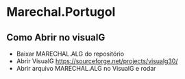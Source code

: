 # Marechal.Portugol
## Como Abrir no visualG
- Baixar MARECHAL.ALG do repositório
- Abrir VisualG https://sourceforge.net/projects/visualg30/
- Abrir arquivo MARECHAL.ALG no VisualG e rodar
